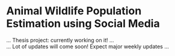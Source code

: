 #  Animal Wildlife Population Estimation using Social Media

... Thesis project: currently working on it!                     ...  
... Lot of updates will come soon! Expect major weekly updates   ...
